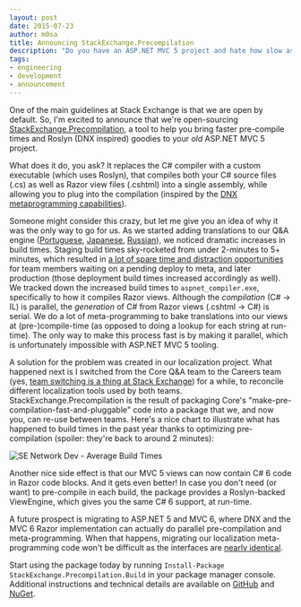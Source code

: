 ```yaml
---
layout: post
date: 2015-07-23
author: m0sa
title: Announcing StackExchange.Precompilation
description: "Do you have an ASP.NET MVC 5 project and hate how slow aspnet_compiler.exe is? Do you feel you're missing out on all the meta-programming goodies DNX brings to the table? We have a solution for you. Enter StackExchange.Precompilation."
tags:
- engineering
- development
- announcement
---
```


One of the main guidelines at Stack Exchange is that we are open by default. So, I'm excited to announce that we're open-sourcing [StackExchange.Precompilation](https://github.com/stackexchange/stackexchange.precompilation), a tool to help you bring faster pre-compile times and Roslyn (DNX inspired) goodies to your _old_ ASP.NET MVC 5 project.

What does it do, you ask? It replaces the C# compiler with a custom executable (which uses Roslyn), that compiles both your C# source files (.cs) as well as Razor view files (.cshtml) into a single assembly, while allowing you to plug into the compilation (inspired by the [DNX metaprogramming capabilities](https://github.com/aspnet/dnx/tree/36369137b00f8c77a67db7afb4338082c6323896/samples/HelloWorld/compiler/preprocess)).

Someone might consider this crazy, but let me give you an idea of why it was the only way to go for us. As we started adding translations to our Q&A engine ([Portuguese](http://blog.stackexchange.com/2014/01/ola-mundo-announcing-stack-overflow-in-portuguese/), [Japanese](http://blog.stackexchange.com/2014/12/stack-overflow-in-japanese/), [Russian](http://blog.stackexchange.com/2015/06/welcome-nicolas-chabanovsky-and-stack-overflow-in-russian/)), we noticed dramatic increases in build times. Staging build times sky-rocketed from under 2-minutes to 5+ minutes, which resulted in [a lot of spare time and distraction opportunities](https://xkcd.com/303/) for team members waiting on a pending deploy to meta, and later production (those deployment build times increased accordingly as well). We tracked down the increased build times to `aspnet_compiler.exe`, specifically to how it compiles Razor views. Although the _compilation_ (C# -> IL) is parallel, the _generation_ of C# from Razor views (.cshtml -> C#) is serial. We do a lot of meta-programming to bake translations into our views at (pre-)compile-time (as opposed to doing a lookup for each string at run-time). The only way to make this process fast is by making it parallel, which is unfortunately impossible with ASP.NET MVC 5 tooling.

A solution for the problem was created in our localization project. What happened next is I switched from the Core Q&A team to the Careers team (yes, [team switching is a thing at Stack Exchange](http://blog.stackexchange.com/2015/07/going-from-mobile-back-to-the-web/)) for a while, to reconcile different localization tools used by both teams. StackExchange.Precompilation is the result of packaging Core's "make-pre-compilation-fast-and-pluggable" code into a package that we, and now you, can re-use between teams. Here's a nice chart to illustrate what has happened to build times in the past year thanks to optimizing pre-compilation (spoiler: they're back to around 2 minutes):

![SE Network Dev - Average Build Times](https://i.stack.imgur.com/z6Yzx.png)

Another nice side effect is that our MVC 5 views can now contain C# 6 code in Razor code blocks. And it gets even better! In case you don't need (or want) to pre-compile in each build, the package provides a Roslyn-backed ViewEngine, which gives you the same C# 6 support, at run-time.

A future prospect is migrating to ASP.NET 5 and MVC 6, where DNX and the MVC 6 Razor implementation can actually do parallel pre-compilation and meta-programming. When that happens, migrating our localization meta-programming code won't be difficult as the interfaces are [nearly identical](https://github.com/aspnet/dnx/blob/1.0.0-beta2/samples/HelloWorld/compiler/preprocess/HelloMetaProgramming.cs).

Start using the package today by running `Install-Package StackExchange.Precompilation.Build` in your package manager console. Additional instructions and technical details are available on [GitHub](https://github.com/stackexchange/stackexchange.precompilation) and [NuGet](https://www.nuget.org/packages/StackExchange.Precompilation.Build).
